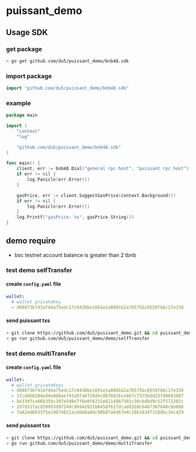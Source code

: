 # puissant_demo

## Usage SDK

### get package

```bash
> go get github.com/du5/puissant_demo/bnb48.sdk
```

### import package

```go
import "github.com/du5/puissant_demo/bnb48.sdk"
```

### example

```go
package main

import (
	"context"
	"log"

	"github.com/du5/puissant_demo/bnb48.sdk"
)

func main() {
	client, err := bnb48.Dial("general rpc host", "puissant rpc host")
	if err != nil {
		log.Panicln(err.Error())
	}

	gasPrice, err := client.SuggestGasPrice(context.Background())
	if err != nil {
		log.Panicln(err.Error())
	}
	log.Printf("gasPrice: %s", gasPrice.String())
}
```
## demo require

- bsc testnet account balance is greater than 2 tbnb

### test demo selfTransfer

#### create `config.yaml` file

```yaml
wallet:
  # wallet privateKey
  - d88873b743af4da75edc17c0430be1691e1a0801b2a76575bc85597b6c17e336
```

#### send puissant txs
```bash
> git clone https://github.com/du5/puissant_demo.git && cd puissant_demo
> go run github.com/du5/puissant_demo/demo/selfTransfer
```

### test demo multiTransfer

#### create `config.yaml` file

```yaml
wallet:
  # wallet privateKeys
  - d88873b743af4da75edc17c0430be1691e1a0801b2a76575bc85597b6c17e336
  - 17cddb8204ed4e808aef43a97a6f20dec8070426ce967c7375bdd33fd0693807
  - be33dfca66b35bc107e5d8e7f6e0f6232e81149b7501c36cbdbd9c52f571202c
  - 2d79317acd39955d97249c9b942031b645df61fdcadd328cb487387840c6b086
  - 7a82ed6033f5e24074021acbbb8a8dc90b87a6d67e4c18b1634f328dbc34cd29
```

#### send puissant txs
```bash
> git clone https://github.com/du5/puissant_demo.git && cd puissant_demo
> go run github.com/du5/puissant_demo/demo/multiTransfer
```